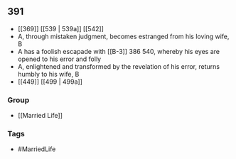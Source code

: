 ## 391
- [[369]] [[539 | 539a]] [[542]] 
- A, through mistaken judgment, becomes estranged from his loving wife, B
- A has a foolish escapade with [[B-3]] 386 540, whereby his eyes are opened to his error and folly
- A, enlightened and transformed by the revelation of his error, returns humbly to his wife, B
- [[449]] [[499 | 499a]] 


### Group
- [[Married Life]]

### Tags
- #MarriedLife


